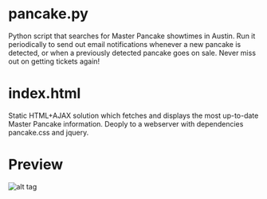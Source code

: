 pancake.py
====

Python script that searches for Master Pancake showtimes in Austin. Run it periodically to send out email notifications whenever a new pancake is detected, or when a previously detected pancake goes on sale. Never miss out on getting tickets again!

index.html
====

Static HTML+AJAX solution which fetches and displays the most up-to-date Master Pancake information. Deoply to a webserver with dependencies pancake.css and jquery.

Preview
====

![alt tag](http://lexicalunit.com/shares/pcake.png)
